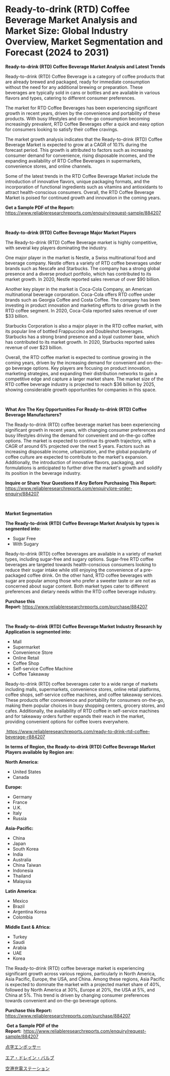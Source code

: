 <p><h1>Ready-to-drink (RTD) Coffee Beverage Market Analysis and Market Size: Global Industry Overview, Market Segmentation and Forecast (2024 to 2031)</h1></p><p><strong>Ready-to-drink (RTD) Coffee Beverage Market Analysis and Latest Trends</strong></p>
<p><p>Ready-to-drink (RTD) Coffee Beverage is a category of coffee products that are already brewed and packaged, ready for immediate consumption without the need for any additional brewing or preparation. These beverages are typically sold in cans or bottles and are available in various flavors and types, catering to different consumer preferences.</p><p>The market for RTD Coffee Beverages has been experiencing significant growth in recent years, driven by the convenience and portability of these products. With busy lifestyles and on-the-go consumption becoming increasingly prevalent, RTD Coffee Beverages offer a quick and easy option for consumers looking to satisfy their coffee cravings.</p><p>The market growth analysis indicates that the Ready-to-drink (RTD) Coffee Beverage Market is expected to grow at a CAGR of 10.1% during the forecast period. This growth is attributed to factors such as increasing consumer demand for convenience, rising disposable incomes, and the expanding availability of RTD Coffee Beverages in supermarkets, convenience stores, and online channels.</p><p>Some of the latest trends in the RTD Coffee Beverage Market include the introduction of innovative flavors, unique packaging formats, and the incorporation of functional ingredients such as vitamins and antioxidants to attract health-conscious consumers. Overall, the RTD Coffee Beverage Market is poised for continued growth and innovation in the coming years.</p></p>
<p><strong>Get a Sample PDF of the Report:&nbsp;</strong> <a href="https://www.reliableresearchreports.com/enquiry/request-sample/884207">https://www.reliableresearchreports.com/enquiry/request-sample/884207</a></p>
<p>&nbsp;</p>
<p><strong>Ready-to-drink (RTD) Coffee Beverage Major Market Players</strong></p>
<p><p>The Ready-to-drink (RTD) Coffee Beverage market is highly competitive, with several key players dominating the industry. </p><p>One major player in the market is Nestle, a Swiss multinational food and beverage company. Nestle offers a variety of RTD coffee beverages under brands such as Nescafe and Starbucks. The company has a strong global presence and a diverse product portfolio, which has contributed to its market growth. In 2020, Nestle reported sales revenue of over $90 billion.</p><p>Another key player in the market is Coca-Cola Company, an American multinational beverage corporation. Coca-Cola offers RTD coffee under brands such as Georgia Coffee and Costa Coffee. The company has been investing in product innovation and marketing efforts to drive growth in the RTD coffee segment. In 2020, Coca-Cola reported sales revenue of over $33 billion.</p><p>Starbucks Corporation is also a major player in the RTD coffee market, with its popular line of bottled Frappuccino and Doubleshot beverages. Starbucks has a strong brand presence and a loyal customer base, which has contributed to its market growth. In 2020, Starbucks reported sales revenue of over $23 billion.</p><p>Overall, the RTD coffee market is expected to continue growing in the coming years, driven by the increasing demand for convenient and on-the-go beverage options. Key players are focusing on product innovation, marketing strategies, and expanding their distribution networks to gain a competitive edge and capture a larger market share. The market size of the RTD coffee beverage industry is projected to reach $36 billion by 2025, showing considerable growth opportunities for companies in this space.</p></p>
<p>&nbsp;</p>
<p><strong>What Are The Key Opportunities For Ready-to-drink (RTD) Coffee Beverage Manufacturers?</strong></p>
<p><p>The Ready-to-drink (RTD) coffee beverage market has been experiencing significant growth in recent years, with changing consumer preferences and busy lifestyles driving the demand for convenient and on-the-go coffee options. The market is expected to continue its growth trajectory, with a CAGR of around 6% projected over the next 5 years. Factors such as increasing disposable income, urbanization, and the global popularity of coffee culture are expected to contribute to the market's expansion. Additionally, the introduction of innovative flavors, packaging, and formulations is anticipated to further drive the market's growth and solidify its position in the beverage industry.</p></p>
<p><strong>Inquire or Share Your Questions If Any Before Purchasing This Report:</strong> <a href="https://www.reliableresearchreports.com/enquiry/pre-order-enquiry/884207">https://www.reliableresearchreports.com/enquiry/pre-order-enquiry/884207</a></p>
<p>&nbsp;</p>
<p><strong>Market Segmentation</strong></p>
<p><strong>The Ready-to-drink (RTD) Coffee Beverage Market Analysis by types is segmented into:</strong></p>
<p><ul><li>Sugar Free</li><li>With Sugary</li></ul></p>
<p><p>Ready-to-drink (RTD) coffee beverages are available in a variety of market types, including sugar-free and sugary options. Sugar-free RTD coffee beverages are targeted towards health-conscious consumers looking to reduce their sugar intake while still enjoying the convenience of a pre-packaged coffee drink. On the other hand, RTD coffee beverages with sugar are popular among those who prefer a sweeter taste or are not as concerned about sugar content. Both market types cater to different preferences and dietary needs within the RTD coffee beverage industry.</p></p>
<p><strong>Purchase this Report:&nbsp;</strong><a href="https://www.reliableresearchreports.com/purchase/884207">https://www.reliableresearchreports.com/purchase/884207</a></p>
<p>&nbsp;</p>
<p><strong>The Ready-to-drink (RTD) Coffee Beverage Market Industry Research by Application is segmented into:</strong></p>
<p><ul><li>Mall</li><li>Supermarket</li><li>Convenience Store</li><li>Online Retail</li><li>Coffee Shop</li><li>Self-service Coffee Machine</li><li>Coffee Takeaway</li></ul></p>
<p><p>Ready-to-drink (RTD) coffee beverages cater to a wide range of markets including malls, supermarkets, convenience stores, online retail platforms, coffee shops, self-service coffee machines, and coffee takeaway services. These products offer convenience and portability for consumers on-the-go, making them popular choices in busy shopping centers, grocery stores, and cafes. Additionally, the availability of RTD coffee in self-service machines and for takeaway orders further expands their reach in the market, providing convenient options for coffee lovers everywhere.</p></p>
<p><a href="https://www.reliableresearchreports.com/ready-to-drink-rtd-coffee-beverage-r884207">&nbsp;https://www.reliableresearchreports.com/ready-to-drink-rtd-coffee-beverage-r884207</a></p>
<p><strong>In terms of Region, the Ready-to-drink (RTD) Coffee Beverage Market Players available by Region are:</strong></p>
<p>
    <p> <strong> North America: </strong>
        <ul>
            <li>United States</li>
            <li>Canada</li>
        </ul>
        </p> 
    <p> <strong> Europe: </strong>
        <ul>
            <li>Germany</li>
            <li>France</li>
            <li>U.K.</li>
            <li>Italy</li>
            <li>Russia</li>
        </ul>
        </p> 
    <p> <strong> Asia-Pacific: </strong>
        <ul>
            <li>China</li>
            <li>Japan</li>
            <li>South Korea</li>
            <li>India</li>
            <li>Australia</li>
            <li>China Taiwan</li>
            <li>Indonesia</li>
            <li>Thailand</li>
            <li>Malaysia</li>
        </ul>
        </p> 
    <p> <strong> Latin America: </strong>
        <ul>
            <li>Mexico</li>
            <li>Brazil</li>
            <li>Argentina Korea</li>
            <li>Colombia</li>
        </ul>
        </p> 
    <p> <strong> Middle East & Africa: </strong>
        <ul>
            <li>Turkey</li>
            <li>Saudi</li>
            <li>Arabia</li>
            <li>UAE</li>
            <li>Korea</li>
        </ul>
    </p>
    </p>
<p><p>The Ready-to-drink (RTD) coffee beverage market is experiencing significant growth across various regions, particularly in North America, Asia Pacific, Europe, the USA, and China. Among these regions, Asia Pacific is expected to dominate the market with a projected market share of 40%, followed by North America at 30%, Europe at 20%, the USA at 5%, and China at 5%. This trend is driven by changing consumer preferences towards convenient and on-the-go beverage options.</p></p>
<p><strong>Purchase this Report: </strong><a href="https://www.reliableresearchreports.com/purchase/884207">https://www.reliableresearchreports.com/purchase/884207</a></p>
<p>&nbsp;<strong>Get a Sample PDF of the Report:&nbsp;&nbsp;</strong><a href="https://www.reliableresearchreports.com/enquiry/request-sample/884207">https://www.reliableresearchreports.com/enquiry/request-sample/884207</a></p>
<p><strong></strong></p>
<p><p><a href="https://medium.com/@lindrup2/%E7%82%B9%E5%AD%97%E3%82%A8%E3%83%B3%E3%83%9C%E3%83%83%E3%82%B5%E3%83%BC%E3%81%AE%E5%B8%82%E5%A0%B4%E5%8B%95%E5%90%91-%E5%B8%82%E5%A0%B4%E3%81%AE%E3%83%88%E3%83%AC%E3%83%B3%E3%83%89-%E6%88%90%E9%95%B7-2024%E5%B9%B4%E3%81%8B%E3%82%892031%E5%B9%B4%E3%81%BE%E3%81%A7%E3%81%AE%E4%BA%88%E6%B8%AC-4c3255747a9c">点字エンボッサー</a></p><p><a href="https://medium.com/@luckeycorbin/%E3%82%A8%E3%82%A2%E3%83%89%E3%83%AC%E3%82%A4%E3%83%B3%E3%83%90%E3%83%AB%E3%83%96%E5%B8%82%E5%A0%B4%E3%81%AE%E5%88%86%E6%9E%90%E3%81%A82024%E5%B9%B4%E3%81%8B%E3%82%892031%E5%B9%B4%E3%81%BE%E3%81%A7%E3%81%AE%E3%82%B5%E3%82%A4%E3%82%BA%E4%BA%88%E6%B8%AC-6ef5aca78f99">エア・ドレイン・バルブ</a></p><p><a href="https://github.com/SarahFahey88/Market-Research-Report-List-1/blob/main/757187019483.md">空港充電ステーション</a></p></p>
